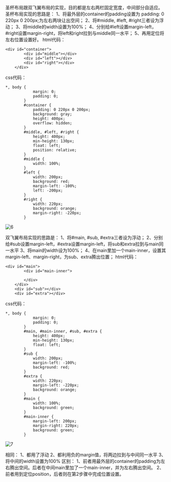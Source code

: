 圣杯布局跟双飞翼布局的实现，目的都是左右两栏固定宽度，中间部分自适应。
圣杯布局实现的思路是：
1、将最外层的container的padding设置为 padding: 0 220px 0 200px;为左右两块让出空间；
2、将#middle, #left, #right三者设为浮动；
3、将middle的width设置为100%；
4、分别给#left设置margin-left，#right设置margin-right，将left和right拉到与middle同一水平；
5、再用定位将左右位置设置好。
html代码：
```
<div id="container">
        <div id="middle"></div>
        <div id="left"></div> 
        <div id="right"></div>   
    </div>  
```
css代码：
```
*, body {
            margin: 0;
            padding: 0;
        }
        #container {
            padding: 0 220px 0 200px;
            background: gray;
            height: 400px;
            overflow: hidden;
        }
        #middle, #left, #right {
            height: 400px;
            min-height: 130px;
            float: left;
            position: relative;
        }
        #middle {
            width: 100%;
        }
        #left {
            width: 200px;
            background: red;
            margin-left: -100%;
            left: -200px;
        }
        #right {
            width: 220px;
            background: orange;
            margin-right: -220px;
        }
```
![6](https://user-images.githubusercontent.com/29729724/35984504-8baba868-0d2f-11e8-9594-cbd7ff565bf4.PNG)

双飞翼布局实现的思路是：
1、将#main, #sub, #extra三者设为浮动；
2、分别给#sub设置margin-left，#extra设置margin-left，将sub和extra拉到与main同一水平
3、将main的width设为100%；
4、在main里加一个main-inner，设置其margin-left、margin-right，为sub、extra腾出位置；
html代码：
```
<div id="main">
        <div id="main-inner">

        </div>
    </div>
    <div id="sub"></div>
    <div id="extra"></div>
```
css代码：
```
*, body {
            margin: 0;
            padding: 0;
        }
        #main, #main-inner, #sub, #extra {
            height: 400px;
            min-height: 130px;
            float: left;
        }
        #sub {
            width: 200px;
            margin-left: -100%;
            background: red;
        }
        #extra {
            width: 220px;
            margin-left: -220px;
            background: orange;
        }
        #main {
            width: 100%;
            background: green;
        }
        #main-inner {
            margin-left: 200px;
            margin-right: 220px;
            background: green;
        }
```
![7](https://user-images.githubusercontent.com/29729724/35984524-92ec9678-0d2f-11e8-91c7-6f72fc2642a8.PNG)

相同：
1、都用了浮动
2、都利用负的margin值，将两边拉到与中间同一水平
3、将中间的width设置为100%
区别：
1、前者用最外层的container的padding为左右腾出空间。后者在中间main里加了一个main-inner，并为左右腾出空间。
2、前者用到定位position，后者则在第2步骤中完成位置设置。

